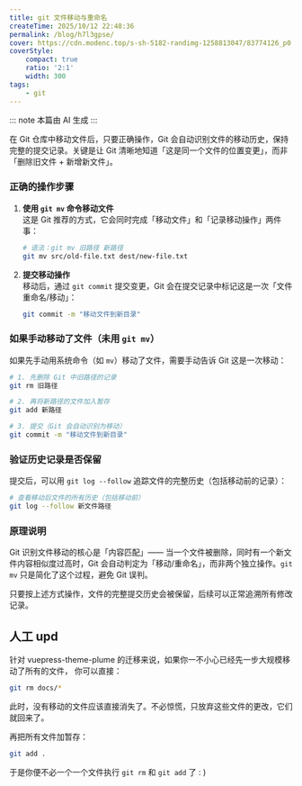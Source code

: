 ```yaml
---
title: git 文件移动与重命名
createTime: 2025/10/12 22:48:36
permalink: /blog/h7l3gpse/
cover: https://cdn.modenc.top/s-sh-5182-randimg-1258813047/83774126_p0.jpg
coverStyle:
    compact: true
    ratio: '2:1'
    width: 300
tags:
    - git
---
```


::: note
本篇由 AI 生成
:::

在 Git 仓库中移动文件后，只要正确操作，Git 会自动识别文件的移动历史，保持完整的提交记录。关键是让 Git 清晰地知道「这是同一个文件的位置变更」，而非「删除旧文件 + 新增新文件」。

### 正确的操作步骤

1. **使用 `git mv` 命令移动文件**  
   这是 Git 推荐的方式，它会同时完成「移动文件」和「记录移动操作」两件事：  

   ```bash
   # 语法：git mv 旧路径 新路径
   git mv src/old-file.txt dest/new-file.txt
   ```

2. **提交移动操作**  
   移动后，通过 `git commit` 提交变更，Git 会在提交记录中标记这是一次「文件重命名/移动」：  

   ```bash
   git commit -m "移动文件到新目录"
   ```

### 如果手动移动了文件（未用 `git mv`）

如果先手动用系统命令（如 `mv`）移动了文件，需要手动告诉 Git 这是一次移动：  

```bash
# 1. 先删除 Git 中旧路径的记录
git rm 旧路径

# 2. 再将新路径的文件加入暂存
git add 新路径

# 3. 提交（Git 会自动识别为移动）
git commit -m "移动文件到新目录"
```

### 验证历史记录是否保留

提交后，可以用 `git log --follow` 追踪文件的完整历史（包括移动前的记录）：  

```bash
# 查看移动后文件的所有历史（包括移动前）
git log --follow 新文件路径
```

### 原理说明

Git 识别文件移动的核心是「内容匹配」—— 当一个文件被删除，同时有一个新文件内容相似度过高时，Git 会自动判定为「移动/重命名」，而非两个独立操作。`git mv` 只是简化了这个过程，避免 Git 误判。

只要按上述方式操作，文件的完整提交历史会被保留，后续可以正常追溯所有修改记录。

## 人工 upd

针对 vuepress-theme-plume 的迁移来说，如果你一不小心已经先一步大规模移动了所有的文件，
你可以直接：

```bash
git rm docs/*
```

此时，没有移动的文件应该直接消失了。不必惊慌，只放弃这些文件的更改，它们就回来了。

再把所有文件加暂存：

```bash
git add .
```

于是你便不必一个一个文件执行 `git rm` 和 `git add` 了 : )
